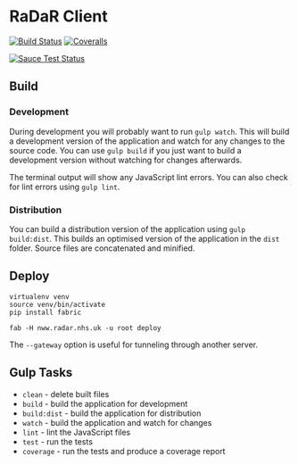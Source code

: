# RaDaR Client

[![Build Status](https://img.shields.io/travis/renalreg/radar-client/master.svg)](https://travis-ci.org/renalreg/radar-client) [![Coveralls](https://img.shields.io/coveralls/renalreg/radar-client.svg)](https://coveralls.io/github/renalreg/radar-client)

[![Sauce Test Status](https://saucelabs.com/browser-matrix/radar.svg)](https://saucelabs.com/u/radar)

## Build

### Development

During development you will probably want to run `gulp watch`. This will build
a development version of the application and watch for any changes to the
source code. You can use `gulp build` if you just want to build a development
version without watching for changes afterwards.

The terminal output will show any JavaScript lint errors. You can also check for
lint errors using `gulp lint`.

### Distribution

You can build a distribution version of the application using `gulp build:dist`.
This builds an optimised version of the application in the `dist` folder. Source
files are concatenated and minified.

## Deploy

```
virtualenv venv
source venv/bin/activate
pip install fabric

fab -H nww.radar.nhs.uk -u root deploy
```

The `--gateway` option is useful for tunneling through another server.

## Gulp Tasks

* `clean` - delete built files
* `build` - build the application for development
* `build:dist` - build the application for distribution
* `watch` - build the application and watch for changes
* `lint` - lint the JavaScript files
* `test` - run the tests
* `coverage` - run the tests and produce a coverage report
